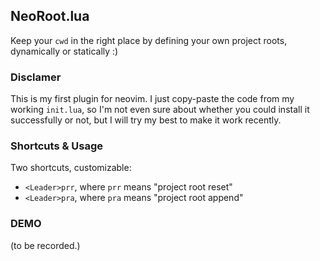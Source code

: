 NeoRoot.lua
---

Keep your `cwd` in the right place by defining your own project roots, dynamically or statically :)

### Disclamer

This is my first plugin for neovim. I just copy-paste the code from my working `init.lua`, so I'm not even sure about whether you could install it successfully or not, but I will try my best to make it work recently.

### Shortcuts & Usage


Two shortcuts, customizable:

- `<Leader>prr`, where `prr` means "project root reset"
- `<Leader>pra`, where `pra` means "project root append"

### DEMO

(to be recorded.)

